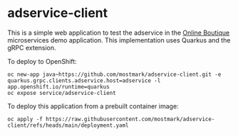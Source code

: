 # adservice-client

This is a simple web application to test the adservice in the [Online Boutique](https://github.com/GoogleCloudPlatform/microservices-demo) microservices demo application.
This implementation uses Quarkus and the gRPC extension.

To deploy to OpenShift:

```
oc new-app java~https://github.com/mostmark/adservice-client.git -e quarkus.grpc.clients.adservice.host=adservice -l app.openshift.io/runtime=quarkus
oc expose service/adservice-client

```

To deploy this application from a prebuilt container image:

```
oc apply -f https://raw.githubusercontent.com/mostmark/adservice-client/refs/heads/main/deployment.yaml
```